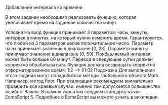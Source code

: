 Добавление интервала ко времени

В этом задании необходимо реализовать функцию, которая увеличивает время на заданное количество минут.

Условия
На вход функция принимает 3 параметра: часы, минуты, интервал в минутах, на который нужно изменить время.
Гарантируется, что любой из 3 параметров  целое положительное число.
Параметр часы принимает значение в диапазоне [0, 23].
Параметр минуты принимает значение в диапазоне [0, 59].
Прибавляемый интервал может быть больше 60 минут.
Переход в следующие сутки должен корректно обрабатываться.
Функция должна возвращать корректно отформатированное время: 1:2 –> 01:02
Подсказки
Для выполнения этого задания могут понадобиться методы глобального объекта Math. Например, метод floor.
При реализации рекомендуем внимательно проверить все краевые случаи: именно там допускается большинство ошибок.
Важно. В рамках курса мы следуем стандарту языка EcmaScript 5. Подробнее о EcmaScript вы можете узнать в википедии.